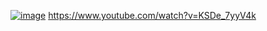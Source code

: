 

[![image](https://github.com/EloiStree/2022_06_28_MyCookBook/assets/20149493/aa4ddc0b-3839-4c14-bf7c-ed36c7f73b18)](https://www.youtube.com/watch?v=KSDe_7yyV4k)
https://www.youtube.com/watch?v=KSDe_7yyV4k
